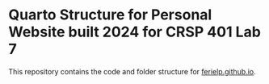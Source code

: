 # Quarto Structure for Personal Website built 2024 for CRSP 401 Lab 7

This repository contains the code and folder structure for [ferielp.github.io](ferielp/ferielp.github.io).
